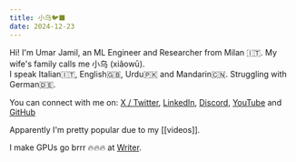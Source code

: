 ```yaml
---
title: 小乌🐦‍⬛
date: 2024-12-23
---
```

Hi! I'm Umar Jamil, an ML Engineer and Researcher from Milan 🇮🇹.
My wife's family calls me 小乌 (xiǎowū).  
I speak Italian🇮🇹, English🇬🇧, Urdu🇵🇰 and Mandarin🇨🇳. Struggling with German🇩🇪.  

You can connect with me on: [X / Twitter](https://x.com/hkproj), [LinkedIn](https://www.linkedin.com/in/ujamil/), [Discord](https://discord.gg/JRKsaNbhCg), [YouTube](https://www.youtube.com/@umarjamilai) and [GitHub](https://github.com/hkproj)

Apparently I'm pretty popular due to my [[videos]].

I make GPUs go brrr 🔥🔥🔥 at [Writer](https://www.writer.com/).
